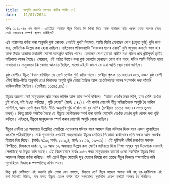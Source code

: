 ```yaml
---
title:  আপুনি কথাটো গোপনে ৰাখিব পাৰিব নে?
date:   11/07/2024
---
```


`মাৰ্কঃ ১:৪০-৪৫ পদ পড়ক। এইটোৱে আমাক যীচুৰ বিষয়ে কি শিক্ষা দিয়ে আৰু সমাজৰ অতি ওচৰৰ লোক সকলৰ সৈতে তেওঁ কেনেদৰে সম্পৰ্ক স্থাপন কৰিছিল?`

এই পাঠাংশত বৰ্ণনা কৰা অনুসৰি কুষ্ঠ ৰোগক, গোটেই পুৰণি নিয়মত, আজি যিটো হেনছেন ৰোগ (প্ৰকৃত কুষ্ঠ) বুলি জনা যায়, সেইটোক উল্লেখ কৰা হোৱা নাছিল। বাইবেলৰ পৰিভাষাটো “ভয়ংকৰ ছালৰ ৰোগ” বুলি অনুবাদ কৰাটো ভাল হ’ব আৰু ইয়াত অন্যান্য মহামাৰী ৰোগো অন্তৰ্ভূক্ত থাকিব পাৰে। হেনছেন ৰোগ হয়তো প্ৰাচীন মধ্য প্ৰাচত প্ৰায় খ্ৰীষ্টপূবৰ্ৰ তৃতীয় শতিকাত আৰম্ভ হৈছে। সেয়েহে, এই পাঠত উল্লেখ কৰা কুষ্ঠ ৰোগটো হেনছেন ৰোগ হ’ব পাৰে, যদিও আমি নিশ্চিত ভাৱে নাজানো যে মানুহজনে কি ৰোগত আক্ৰান্ত হৈছিল, মাম্বো এইটো জানো যে এয়া অতি বেয়া ৰোগ আছিল।

কুষ্ঠ ৰোগীয়ে যীচুত বিশ্বাস ৰাখিছিল যে তেওঁ তেওঁক শুচি কৰিব পাৰে। লেবীয়া পুস্তক ১৩ অধ্যায়ৰ মতে, এজন কুষ্ঠ ৰোগী ধমীৰ্য ৰীতি-নীতি অনুসৰি তেওঁ বিলাকক অশুচি বুলি কোৱা হৈছিল আৰু তেওঁবিলাকে আনৰ সংস্পৰ্শৰ পৰা আঁতৰি থাকিবলগীয়া হৈছিল। (লেবীয়াঃ ১৩:৪৫,৪৬)।

যীচুৱে অৱশ্যে সেই মানুহজনৰ প্ৰতি মৰম লাগিল আৰু তাক স্পৰ্শ কৰিলে। “তাতে তেওঁৰ মৰম লাগি, হাত মেলি তেওঁক চুই ক’লে, মই ই২ছা কৰিছো ; শুচি হোৱা” (মাৰ্কঃ ১:৪১)। এই কাৰ্যৰ যোগেদি যীচু সন্ধিয়ালৈকে অশুচি হৈ থাকিব লাগিছিল, আৰু তেওঁ পুনৰ ৰীতি-নীতি অনুসৰি শুচি হ’বলৈ গা-ধুব লাগিব (লেবীয়াঃ ১৩:১৫ অধ্যায়ৰ লগত তুলনা কৰক)। কিন্তু মাৰ্কে স্পষ্টকৈ কৈছে যে যীচুৱে ৰোগীজনক স্পৰ্শ কৰা কাৰ্যৰ যোগেদি তেওঁক তেওঁৰ কুষ্ঠ ৰোগৰ পৰা শুচি কৰিলে। এইদৰে, যীচুৱে মানুহজনক স্পৰ্শ কৰাৰ যোগেদি অশুচি হোৱা নাছিল।

যীচুৱে লেবীয়া ১৪ অধ্যায়ত উল্লেখিত মোচিয়ে এনেধৰণৰ ঘটনাৰ বাবে আদেশ দিয়া বলিদান দিবৰ বাবে এজন পুৰোহিতৰ ওচৰলৈ পঠিয়াইছিল। মাৰ্ক শুভবাৰ্ত্তাৰ গোটেই সময়ছোৱাত যীচুৱে মোচিয়ে শিকোৱা কথাবোৰৰ প্ৰতি ৰক্ষক আৰু সমৰ্থক হিচাবে থিয় দিছে। (মাৰ্কঃ ৭:১০; মাৰ্কঃ ১০:৩,৪; মাৰ্কঃ ১২:২৬, ২৯-৩১)। এই দৃষ্টিভঙ্গী ধমীৰ্য চলাওঁতা সকলৰ বিপৰীতে, যিসকলে মাৰ্কঃ ৭, ১০ আৰু ১২ অধ্যায়ত উল্লেখ কৰা মোচিৰ জৰিয়তে দিয়া শিক্ষা সমূহৰ মূল উদ্দেশ্যক ওফৰাই পেলাইছে বা বিকৃত কৰি আছে। এই বিৱৰণবোৰে মাৰ্কঃ ১:৪৩ পদত মানুহজনক কাকো একো নক’বলৈ যীচুৱে দিয়া আদেশৰ বিষয়ে বৰ্ণনা কৰিছে। যদি তেওঁ যীচুৰ যোগেদি সুস্থ হোৱাৰ বিষয়ে কয় তেন্তে যীচুৰ বিৰুদ্ধে পক্ষপাতিত্ব কৰি পুৰোহিতৰ সিদ্ধান্তক পক্ষপাতিত্ব কৰিব পাৰে।

`কিন্তু কুষ্ঠ ৰোগীজনে এই কথাটো বুজি পোৱা যেন নালাগে, কিয়নো তেওঁ যীচুৰ আদেশ অমান্য কৰি বহু দূৰ-দূৰণীলৈকে এই কথা বিয়পাই দিছিল, যাৰ ফলত যীচুৱে তেওঁৰ কাৰ্যৰ বাবে নগৰবোৰত মুকলিকৈ প্ৰৱেশ কৰাটো অসম্ভৱ হৈ পৰিছিল।`